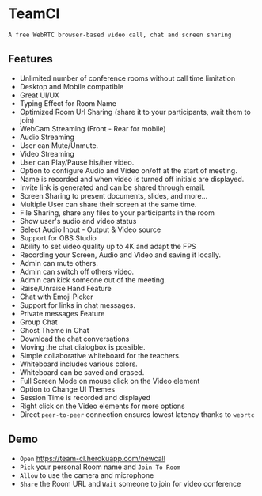 # TeamCl

`A free WebRTC browser-based video call, chat and screen sharing`
## Features

- Unlimited number of conference rooms without call time limitation
- Desktop and Mobile compatible
- Great UI/UX
- Typing Effect for Room Name
- Optimized Room Url Sharing (share it to your participants, wait them to join)
- WebCam Streaming (Front - Rear for mobile)
- Audio Streaming
- User can Mute/Unmute.
- Video Streaming
- User can Play/Pause his/her video.
- Option to configure Audio and Video on/off at the start of meeting.
- Name is recorded and when video is turned off initials are displayed.
- Invite link is generated and can be shared through email.
- Screen Sharing to present documents, slides, and more...
- Multiple User can share their screen at the same time.
- File Sharing, share any files to your participants in the room
- Show user's audio and video status
- Select Audio Input - Output & Video source
- Support for OBS Studio
- Ability to set video quality up to 4K and adapt the FPS
- Recording your Screen, Audio and Video and saving it locally.
- Admin can mute others.
- Admin can switch off others video.
- Admin can kick someone out of the meeting.
- Raise/Unraise Hand Feature
- Chat with Emoji Picker
- Support for links in chat messages.
- Private messages Feature
- Group Chat
- Ghost Theme in Chat
- Download the chat conversations
- Moving the chat dialogbox is possible.
- Simple collaborative whiteboard for the teachers.
- Whiteboard includes various colors.
- Whiteboard can be saved and erased.
- Full Screen Mode on mouse click on the Video element
- Option to Change UI Themes 
- Session Time is recorded and displayed
- Right click on the Video elements for more options
- Direct `peer-to-peer` connection ensures lowest latency thanks to `webrtc`

## Demo

- `Open` https://team-cl.herokuapp.com/newcall
- `Pick` your personal Room name and `Join To Room`
- `Allow` to use the camera and microphone
- `Share` the Room URL and `Wait` someone to join for video conference


